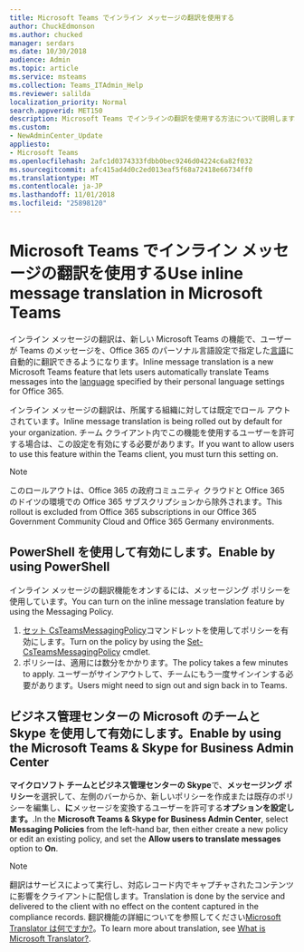 ```yaml
---
title: Microsoft Teams でインライン メッセージの翻訳を使用する
author: ChuckEdmonson
ms.author: chucked
manager: serdars
ms.date: 10/30/2018
audience: Admin
ms.topic: article
ms.service: msteams
ms.collection: Teams_ITAdmin_Help
ms.reviewer: salilda
localization_priority: Normal
search.appverid: MET150
description: Microsoft Teams でインラインの翻訳を使用する方法について説明します。
ms.custom:
- NewAdminCenter_Update
appliesto:
- Microsoft Teams
ms.openlocfilehash: 2afc1d0374333fdbb0bec9246d04224c6a82f032
ms.sourcegitcommit: afc415ad4d0c2ed013eaf5f68a72418e66734ff0
ms.translationtype: MT
ms.contentlocale: ja-JP
ms.lasthandoff: 11/01/2018
ms.locfileid: "25898120"
---
```

<a name="use-inline-message-translation-in-microsoft-teams"></a><span data-ttu-id="5301f-103">Microsoft Teams でインライン メッセージの翻訳を使用する</span><span class="sxs-lookup"><span data-stu-id="5301f-103">Use inline message translation in Microsoft Teams</span></span> 
=================================================

<span data-ttu-id="5301f-104">インライン メッセージの翻訳は、新しい Microsoft Teams の機能で、ユーザーが Teams のメッセージを、Office 365 のパーソナル言語設定で指定した[言語](https://support.office.com/article/translate-a-message-in-teams-d8926ce9-d6a6-47df-a416-f1adb62d3194)に自動的に翻訳できるようになります。</span><span class="sxs-lookup"><span data-stu-id="5301f-104">Inline message translation is a new Microsoft Teams feature that lets users automatically translate Teams messages into the [language](https://support.office.com/article/translate-a-message-in-teams-d8926ce9-d6a6-47df-a416-f1adb62d3194) specified by their personal language settings for Office 365.</span></span>

<span data-ttu-id="5301f-105">インライン メッセージの翻訳は、所属する組織に対しては既定でロール アウトされています。</span><span class="sxs-lookup"><span data-stu-id="5301f-105">Inline message translation is being rolled out by default for your organization.</span></span> <span data-ttu-id="5301f-106">チーム クライアント内でこの機能を使用するユーザーを許可する場合は、この設定を有効にする必要があります。</span><span class="sxs-lookup"><span data-stu-id="5301f-106">If you want to allow users to use this feature within the Teams client, you must turn this setting on.</span></span>

> [!NOTE]
><span data-ttu-id="5301f-107">このロールアウトは、Office 365 の政府コミュニティ クラウドと Office 365 のドイツの環境での Office 365 サブスクリプションから除外されます。</span><span class="sxs-lookup"><span data-stu-id="5301f-107">This rollout is excluded from Office 365 subscriptions in our Office 365 Government Community Cloud and Office 365 Germany environments.</span></span>

## <a name="enable-by-using-powershell"></a><span data-ttu-id="5301f-108">PowerShell を使用して有効にします。</span><span class="sxs-lookup"><span data-stu-id="5301f-108">Enable by using PowerShell</span></span>

<span data-ttu-id="5301f-109">インライン メッセージの翻訳機能をオンするには、メッセージング ポリシーを使用しています。</span><span class="sxs-lookup"><span data-stu-id="5301f-109">You can turn on the inline message translation feature by using the Messaging Policy.</span></span>

1. <span data-ttu-id="5301f-110">[セット CsTeamsMessagingPolicy](https://docs.microsoft.com/powershell/module/skype/set-csteamsmessagingpolicy?view=skype-ps)コマンドレットを使用してポリシーを有効にします。</span><span class="sxs-lookup"><span data-stu-id="5301f-110">Turn on the policy by using the [Set-CsTeamsMessagingPolicy](https://docs.microsoft.com/powershell/module/skype/set-csteamsmessagingpolicy?view=skype-ps) cmdlet.</span></span>
2. <span data-ttu-id="5301f-111">ポリシーは、適用には数分をかかります。</span><span class="sxs-lookup"><span data-stu-id="5301f-111">The policy takes a few minutes to apply.</span></span> <span data-ttu-id="5301f-112">ユーザーがサインアウトして、チームにもう一度サインインする必要があります。</span><span class="sxs-lookup"><span data-stu-id="5301f-112">Users might need to sign out and sign back in to Teams.</span></span>

## <a name="enable-by-using-the-microsoft-teams--skype-for-business-admin-center"></a><span data-ttu-id="5301f-113">ビジネス管理センターの Microsoft のチームと Skype を使用して有効にします。</span><span class="sxs-lookup"><span data-stu-id="5301f-113">Enable by using the Microsoft Teams & Skype for Business Admin Center</span></span>

<span data-ttu-id="5301f-114">**マイクロソフト チームとビジネス管理センターの Skype**で、**メッセージング ポリシー**を選択して、左側のバーからか、新しいポリシーを作成または既存のポリシーを編集し、**に**メッセージを変換するユーザーを許可する**オプションを設定します。**.</span><span class="sxs-lookup"><span data-stu-id="5301f-114">In the **Microsoft Teams & Skype for Business Admin Center**, select **Messaging Policies** from the left-hand bar, then either create a new policy or edit an existing policy, and set the **Allow users to translate messages** option to **On**.</span></span>

> [!NOTE]
><span data-ttu-id="5301f-115">翻訳はサービスによって実行し、対応レコード内でキャプチャされたコンテンツに影響をクライアントに配信します。</span><span class="sxs-lookup"><span data-stu-id="5301f-115">Translation is done by the service and delivered to the client with no effect on the content captured in the compliance records.</span></span> <span data-ttu-id="5301f-116">翻訳機能の詳細についてを参照してください[Microsoft Translator は何ですか?](https://docs.microsoft.com/azure/cognitive-services/translator/translator-info-overview)。</span><span class="sxs-lookup"><span data-stu-id="5301f-116">To learn more about translation, see [What is Microsoft Translator?](https://docs.microsoft.com/azure/cognitive-services/translator/translator-info-overview).</span></span>